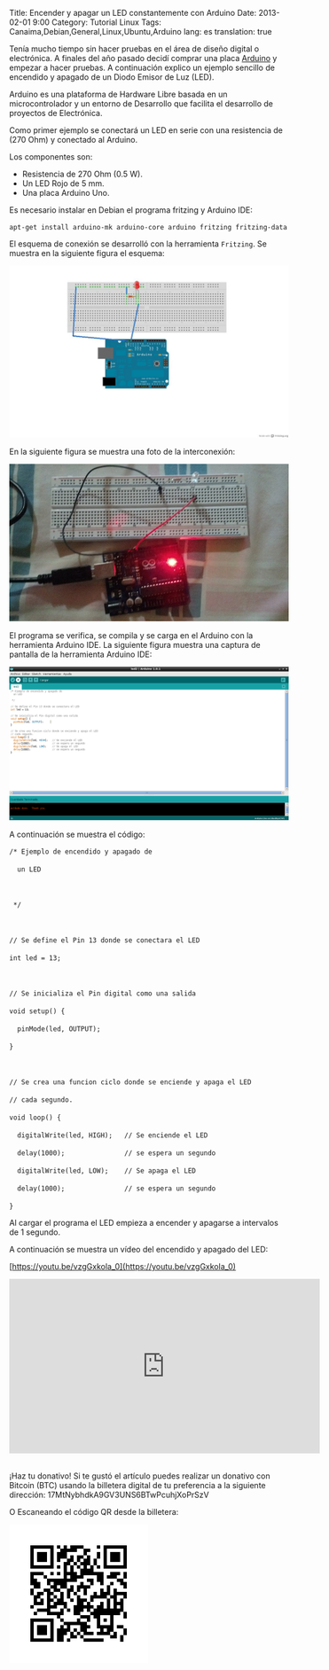 Title: Encender y apagar un LED constantemente con Arduino
Date: 2013-02-01 9:00
Category: Tutorial Linux
Tags: Canaima,Debian,General,Linux,Ubuntu,Arduino
lang: es
translation: true

Tenía mucho tiempo sin hacer pruebas en el área de diseño digital o electrónica. A finales del año pasado decidí comprar una placa [Arduino](https://es.wikipedia.org/wiki/Arduino) y empezar a hacer pruebas. A continuación explico un ejemplo sencillo de encendido y apagado de un Diodo Emisor de Luz (LED).

Arduino es una plataforma de Hardware Libre basada en un microcontrolador y  un entorno de Desarrollo que facilita el desarrollo de proyectos de Electrónica.

Como primer ejemplo se conectará un LED en serie con una resistencia de (270 Ohm) y conectado al Arduino.

Los componentes son:

- Resistencia de 270 Ohm (0.5 W).
- Un LED Rojo de 5 mm.
- Una placa Arduino Uno.


Es necesario instalar en Debian el programa fritzing y Arduino IDE:
```
apt-get install arduino-mk arduino-core arduino fritzing fritzing-data
```
El esquema de conexión se desarrolló con la herramienta `Fritzing`. Se muestra en la siguiente figura el esquema:

![](./images/encenderyapagarunledconstantementeconarduino-1.jpg) 

En la siguiente figura se muestra una foto de la interconexión:

![](./images/encenderyapagarunledconstantementeconarduino-2.jpg) 

El programa se verifica, se compila y se carga en el Arduino con la herramienta Arduino IDE.
La siguiente figura muestra una captura de pantalla de la herramienta Arduino IDE:

![](./images/encenderyapagarunledconstantementeconarduino-3.png) 

A continuación se muestra el código:
```
/* Ejemplo de encendido y apagado de

  un LED

  

 */



// Se define el Pin 13 donde se conectara el LED

int led = 13;



// Se inicializa el Pin digital como una salida

void setup() {                

  pinMode(led, OUTPUT);     

}



// Se crea una funcion ciclo donde se enciende y apaga el LED

// cada segundo.

void loop() {

  digitalWrite(led, HIGH);   // Se enciende el LED

  delay(1000);               // se espera un segundo

  digitalWrite(led, LOW);    // Se apaga el LED

  delay(1000);               // se espera un segundo

}
```
Al cargar el programa el LED empieza a encender y apagarse a intervalos de 1 segundo.

A continuación se muestra un vídeo del encendido y apagado del LED:

[https://youtu.be/vzgGxkola_0](https://youtu.be/vzgGxkola_0) 

<iframe width="560" height="315" src="https://www.youtube.com/embed/vzgGxkola_0" frameborder="0" allow="accelerometer; autoplay; encrypted-media; gyroscope; picture-in-picture" allowfullscreen></iframe>



##  ##
¡Haz tu donativo!
Si te gustó el artículo puedes realizar un donativo con Bitcoin (BTC)
usando la billetera digital de tu preferencia a la siguiente
dirección: 17MtNybhdkA9GV3UNS6BTwPcuhjXoPrSzV

O Escaneando el código QR desde la billetera:

![17MtNybhdkA9GV3UNS6BTwPcuhjXoPrSzV](./images/17MtNybhdkA9GV3UNS6BTwPcuhjXoPrSzV.png)